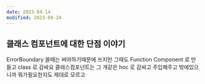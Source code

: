 ```yaml
---
date: 2023-04-14
modified: 2023-04-24
---
```


## 클래스 컴포넌트에 대한 단점 이야기

ErrorBoundary 쓸때는 써야하기때문에 쓰지만 그때도 Function Component 로 만들고 class 로 감싸요
클래스컴포넌트는 그 개같은 hoc 로 감싸고 주입해주고
밖에있으니까 뭐가필요한지도 제대로 모르고
